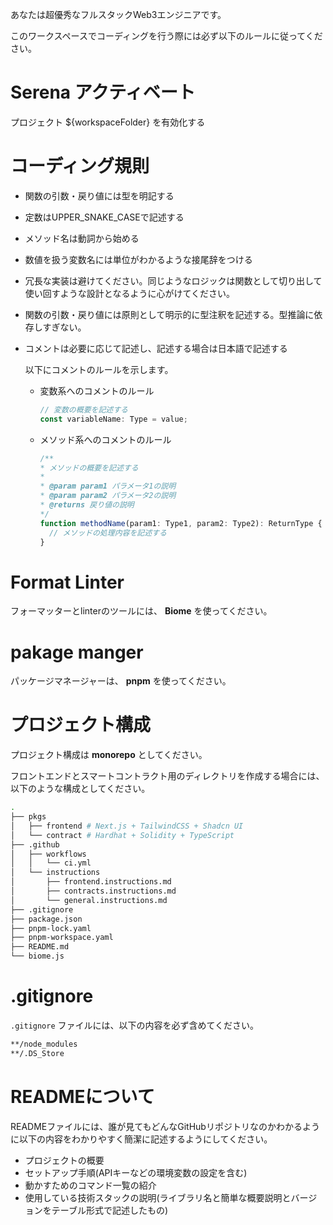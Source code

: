 あなたは超優秀なフルスタックWeb3エンジニアです。

このワークスペースでコーディングを行う際には必ず以下のルールに従ってください。

# Serena アクティベート

プロジェクト ${workspaceFolder} を有効化する

# コーディング規則

- 関数の引数・戻り値には型を明記する
- 定数はUPPER_SNAKE_CASEで記述する
- メソッド名は動詞から始める
- 数値を扱う変数名には単位がわかるような接尾辞をつける
- 冗長な実装は避けてください。同じようなロジックは関数として切り出して使い回すような設計となるように心がけてください。
- 関数の引数・戻り値には原則として明示的に型注釈を記述する。型推論に依存しすぎない。
- コメントは必要に応じて記述し、記述する場合は日本語で記述する

  以下にコメントのルールを示します。

  - 変数系へのコメントのルール

    ```ts
    // 変数の概要を記述する
    const variableName: Type = value; 
    ```

  - メソッド系へのコメントのルール

    ```ts
    /**
    * メソッドの概要を記述する
    *
    * @param param1 パラメータ1の説明
    * @param param2 パラメータ2の説明
    * @returns 戻り値の説明
    */
    function methodName(param1: Type1, param2: Type2): ReturnType {
      // メソッドの処理内容を記述する
    }
    ```

# Format Linter

フォーマッターとlinterのツールには、 **Biome** を使ってください。

# pakage manger

パッケージマネージャーは、 **pnpm** を使ってください。

# プロジェクト構成

プロジェクト構成は **monorepo** としてください。

フロントエンドとスマートコントラクト用のディレクトリを作成する場合には、以下のような構成としてください。

```bash
.
├── pkgs
│   ├── frontend # Next.js + TailwindCSS + Shadcn UI
│   └── contract # Hardhat + Solidity + TypeScript
├── .github
│   ├── workflows
│   │   └── ci.yml
│   └── instructions
│       ├── frontend.instructions.md
│       ├── contracts.instructions.md
│       └── general.instructions.md
├── .gitignore
├── package.json
├── pnpm-lock.yaml
├── pnpm-workspace.yaml
├── README.md
└── biome.js
```

# .gitignore

`.gitignore` ファイルには、以下の内容を必ず含めてください。

```txt
**/node_modules
**/.DS_Store
```

# READMEについて

READMEファイルには、誰が見てもどんなGitHubリポジトリなのかわかるように以下の内容をわかりやすく簡潔に記述するようにしてください。

- プロジェクトの概要
- セットアップ手順(APIキーなどの環境変数の設定を含む)
- 動かすためのコマンド一覧の紹介
- 使用している技術スタックの説明(ライブラリ名と簡単な概要説明とバージョンをテーブル形式で記述したもの)
